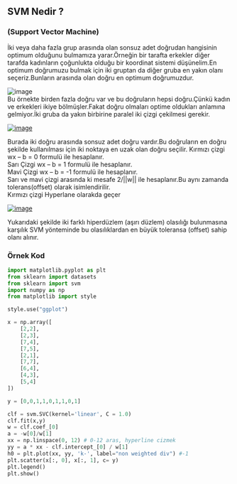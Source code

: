 ## SVM Nedir ?
### (Support Vector Machine)

İki veya daha fazla grup arasında olan sonsuz adet doğrudan hangisinin optimum olduğunu bulmamıza yarar.Örneğin bir tarafta erkekler diğer tarafda kadınların çoğunlukta olduğu bir koordinat sistemi düşünelim.En optimum doğrumuzu bulmak için iki gruptan da diğer gruba en yakın olanı seçeriz.Bunların arasında olan doğru en optimum doğrumuzdur.

![image](https://www.svm-tutorial.com/wp-content/uploads/2014/11/01_svm-dataset1-separated-2.png)
<br>
Bu örnekte birden fazla doğru var ve bu doğruların hepsi doğru.Çünkü kadın ve erkekleri ikiye bölmüşler.Fakat doğru olmaları optime oldukları anlamına gelmiyor.İki gruba da yakın birbirine paralel iki çizgi çekilmesi gerekir.

[![image](https://i.hizliresim.com/7NvXGL.jpg)](https://hizliresim.com/7NvXGL)

Burada iki doğru arasında sonsuz adet doğru vardır.Bu doğruların en doğru şekilde kullanılması için iki noktaya en uzak olan doğru seçilir.
Kırmızı çizgi wx – b = 0 formulü ile hesaplanır.<br>
Sarı Çizgi wx – b = 1 formulü ile hesaplanır.<br>
Mavi Çizgi wx – b = -1 formulü ile hesaplanır.<br>
Sarı ve mavi çizgi arasında ki mesafe 2/||w|| ile hesaplanır.Bu aynı zamanda tolerans(offset) olarak isimlendirilir. <br>
Kırmızı çizgi Hyperlane olarakda geçer




[![image](https://i.hizliresim.com/aGEMYd.jpg)](https://hizliresim.com/aGEMYd)

Yukarıdaki şekilde iki farklı hiperdüzlem (aşırı düzlem) olasılığı bulunmasına karşılık SVM yönteminde bu olasılıklardan en büyük toleransa (offset) sahip olanı alınır.

### Örnek Kod

```python
import matplotlib.pyplot as plt
from sklearn import datasets
from sklearn import svm
import numpy as np
from matplotlib import style

style.use("ggplot")

x = np.array([
    [2,2],
    [2,3],
    [7,4],
    [7,5],
    [2,1],
    [7,7],
    [6,4],
    [4,3],
    [5,4]
])

y = [0,0,1,1,0,1,1,0,1]

clf = svm.SVC(kernel='linear', C = 1.0)
clf.fit(x,y)
w = clf.coef_[0]
a = -w[0]/w[1]
xx = np.linspace(0, 12) # 0-12 aras, hyperline cizmek
yy = a * xx - clf.intercept_[0] / w[1]
h0 = plt.plot(xx, yy, 'k-', label="non weighted div") #-1
plt.scatter(x[:, 0], x[:, 1], c= y)
plt.legend()
plt.show()

```
